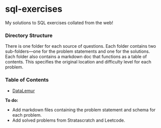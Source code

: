 # sql-exercises

My solutions to SQL exercises collated from the web!

### Directory Structure

There is one folder for each source of questions. Each folder contains two sub-folders—one for the problem statements and one for the solutions. Each folder also contains a markdown doc that functions as a table of contents. This specifies the original location and difficulty level for each problem.

### Table of Contents

- [DataLemur](datalemur/toc.md)

**To do:**

- Add markdown files containing the problem statement and schema for each problem.
- Add solved problems from Stratascratch and Leetcode.

